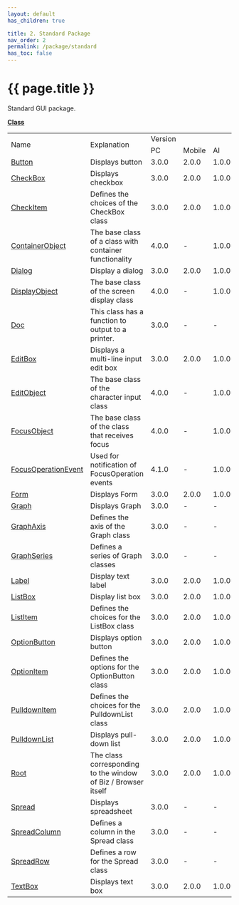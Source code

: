 ```yaml
---
layout: default
has_children: true

title: 2. Standard Package
nav_order: 2
permalink: /package/standard
has_toc: false
---
```


# {{ page.title }}

Standard GUI package.


<u><b>Class</b></u>

<table>
    <tr>
        <td rowspan="2">Name</td>
        <td rowspan="2">Explanation</td>
        <td>Version</td>
    </tr>
    <tr>
        <td>PC</td>
        <td>Mobile</td>
        <td>AI</td>
    </tr>
    <tr>
        <td><a href="/package/standard/button">Button</a></td>
        <td>Displays button</td>
        <td>3.0.0</td>
        <td>2.0.0</td>
        <td>1.0.0</td>
    </tr>
    <tr>
        <td><a href="/package/standard/checkbox">CheckBox</a></td>
        <td>Displays checkbox</td>
        <td>3.0.0</td>
        <td>2.0.0</td>
        <td>1.0.0</td>
    </tr>
    <tr>
        <td><a href="/package/standard/checkitem">CheckItem</a></td>
        <td>Defines the choices of the CheckBox class</td>
        <td>3.0.0</td>
        <td>2.0.0</td>
        <td>1.0.0</td>
    </tr>
    <tr>
        <td><a href="/package/standard/containerobject">ContainerObject</a></td>
        <td>The base class of a class with container functionality</td>
        <td>4.0.0</td>
        <td>-</td>
        <td>1.0.0</td>
    </tr>
    <tr>
        <td><a href="/package/standard/dialog">Dialog</a></td>
        <td>Display a dialog</td>
        <td>3.0.0</td>
        <td>2.0.0</td>
        <td>1.0.0</td>
    </tr>
    <tr>
        <td><a href="/package/standard/displayobject">DisplayObject</a></td>
        <td>The base class of the screen display class</td>
        <td>4.0.0</td>
        <td>-</td>
        <td>1.0.0</td>
    </tr>
    <tr>
        <td><a href="/package/standard/doc">Doc</a></td>
        <td>This class has a function to output to a printer.</td>
        <td>3.0.0</td>
        <td>-</td>
        <td>-</td>
    </tr>
    <tr>
        <td><a href="/package/standard/editbox">EditBox</a></td>
        <td>Displays a multi-line input edit box</td>
        <td>3.0.0</td>
        <td>2.0.0</td>
        <td>1.0.0</td>
    </tr>
    <tr>
        <td><a href="/package/standard/editobject">EditObject</a></td>
        <td>The base class of the character input class</td>
        <td>4.0.0</td>
        <td>-</td>
        <td>1.0.0</td>
    </tr>
    <tr>
        <td><a href="/package/standard/focusobject">FocusObject</a></td>
        <td>The base class of the class that receives focus</td>
        <td>4.0.0</td>
        <td>-</td>
        <td>1.0.0</td>
    </tr>
    <tr>
        <td><a href="/package/standard/focusoperationevent">FocusOperationEvent</a></td>
        <td>Used for notification of FocusOperation events</td>
        <td>4.1.0</td>
        <td>-</td>
        <td>1.0.0</td>
    </tr>
    <tr>
        <td><a href="/package/standard/form">Form</a></td>
        <td>Displays Form</td>
        <td>3.0.0</td>
        <td>2.0.0</td>
        <td>1.0.0</td>
    </tr>
    <tr>
        <td><a href="/package/standard/graph">Graph</a></td>
        <td>Displays Graph</td>
        <td>3.0.0</td>
        <td>-</td>
        <td>-</td>
    </tr>
    <tr>
        <td><a href="/package/standard/graphaxis">GraphAxis</a></td>
        <td>Defines the axis of the Graph class</td>
        <td>3.0.0</td>
        <td>-</td>
        <td>-</td>
    </tr>
    <tr>
        <td><a href="/package/standard/graphseries">GraphSeries</a></td>
        <td>Defines a series of Graph classes</td>
        <td>3.0.0</td>
        <td>-</td>
        <td>-</td>
    </tr>
    <tr>
        <td><a href="/package/standard/label">Label</a></td>
        <td>Display text label</td>
        <td>3.0.0</td>
        <td>2.0.0</td>
        <td>1.0.0</td>
    </tr>
    <tr>
        <td><a href="/package/standard/listbox">ListBox</a></td>
        <td>Display list box</td>
        <td>3.0.0</td>
        <td>2.0.0</td>
        <td>1.0.0</td>
    </tr>
    <tr>
        <td><a href="/package/standard/listitem">ListItem</a></td>
        <td>Defines the choices for the ListBox class</td>
        <td>3.0.0</td>
        <td>2.0.0</td>
        <td>1.0.0</td>
    </tr>
    <tr>
        <td><a href="/package/standard/optionbutton">OptionButton</a></td>
        <td>Displays option button</td>
        <td>3.0.0</td>
        <td>2.0.0</td>
        <td>1.0.0</td>
    </tr>
    <tr>
        <td><a href="/package/standard/optionitem">OptionItem</a></td>
        <td>Defines the options for the OptionButton class</td>
        <td>3.0.0</td>
        <td>2.0.0</td>
        <td>1.0.0</td>
    </tr>
    <tr>
        <td><a href="/package/standard/pulldownitem">PulldownItem</a></td>
        <td>Defines the choices for the PulldownList class</td>
        <td>3.0.0</td>
        <td>2.0.0</td>
        <td>1.0.0</td>
    </tr>
    <tr>
        <td><a href="/package/standard/pulldownlist">PulldownList</a></td>
        <td>Displays pull-down list</td>
        <td>3.0.0</td>
        <td>2.0.0</td>
        <td>1.0.0</td>
    </tr>
    <tr>
        <td><a href="/package/standard/root">Root</a></td>
        <td>The class corresponding to the window of Biz / Browser itself</td>
        <td>3.0.0</td>
        <td>2.0.0</td>
        <td>1.0.0</td>
    </tr>
    <tr>
        <td><a href="/package/standard/spread">Spread</a></td>
        <td>Displays spreadsheet</td>
        <td>3.0.0</td>
        <td>-</td>
        <td>-</td>
    </tr>
    <tr>
        <td><a href="/package/standard/spreadcolumn">SpreadColumn</a></td>
        <td>Defines a column in the Spread class</td>
        <td>3.0.0</td>
        <td>-</td>
        <td>-</td>
    </tr>
    <tr>
        <td><a href="/package/standard/spreadrow">SpreadRow</a></td>
        <td>Defines a row for the Spread class</td>
        <td>3.0.0</td>
        <td>-</td>
        <td>-</td>
    </tr>
    <tr>
        <td><a href="/package/standard/textbox">TextBox</a></td>
        <td>Displays text box</td>
        <td>3.0.0</td>
        <td>2.0.0</td>
        <td>1.0.0</td>
    </tr>
</table>

